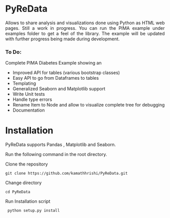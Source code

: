 # PyReData
<p style="text-align:justify">Allows to share analysis and visualizations done using Python as HTML web pages. Still a work in progress. You can run the PIMA example under examples folder to get a feel of the library. The example will be updated with further progress being made during development. </p>

<h3>To Do:</h3>

Complete PIMA Diabetes Example showing an

* Improved API for tables (various bootstrap classes)
* Easy API to go from Dataframes to tables
* Templating
* Generalized Seaborn and Matplotlib support
* Write Unit tests
* Handle type errors
* Rename Item to Node and allow to visualize complete tree for debugging
* Documentation

<h1>Installation</h1>

PyReData supports Pandas , Matplotlib and Seaborn.

Run the following command in the root directory.

Clone the repository

```git clone https://github.com/kamathhrishi/PyReData.git```

Change directory

```cd PyReData```

Run Installation script

``` python setup.py install```
